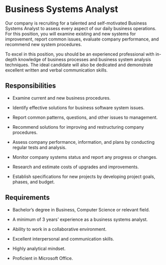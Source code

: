 # Business Systems Analyst

Our company is recruiting for a talented and self-motivated Business Systems Analyst to assess every aspect of our daily business operations. For this position, you will examine existing and new systems for improvement, report common issues, evaluate company performance, and recommend new system procedures.

To excel in this position, you should be an experienced professional with in-depth knowledge of business processes and business system analysis techniques. The ideal candidate will also be dedicated and demonstrate excellent written and verbal communication skills.

## Responsibilities

* Examine current and new business procedures.

* Identify effective solutions for business software system issues.

* Report common patterns, questions, and other issues to management.

* Recommend solutions for improving and restructuring company procedures.

* Assess company performance, information, and plans by conducting regular tests and analysis.

* Monitor company systems status and report any progress or changes.

* Research and estimate costs of upgrades and improvements.

* Establish specifications for new projects by developing project goals, phases, and budget.

## Requirements

* Bachelor’s degree in Business, Computer Science or relevant field.

* A minimum of 3 years’ experience as a business systems analyst.

* Ability to work in a collaborative environment.

* Excellent interpersonal and communication skills.

* Highly analytical mindset.

* Proficient in Microsoft Office.

